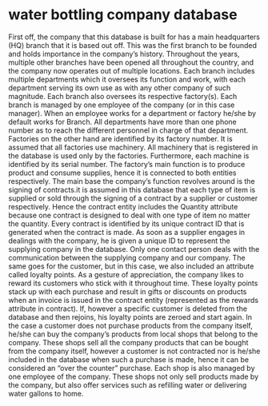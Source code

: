 # water bottling company database
 
First off, the company that this database is built for has a main headquarters (HQ) branch that it is based out off. This was the first branch to be founded and holds importance in the company’s history. Throughout the years, multiple other branches have been opened all throughout the country, and the company now operates out of multiple locations. Each branch includes multiple departments which it oversees its function and work, with each department serving its own use as with any other company of such magnitude. Each branch also oversees its respective factory(s). Each branch is managed by one employee of the company (or in this case manager). When an employee works for a department or factory he/she by default works for Branch.
All departments have more than one phone number as to reach the different personnel in charge of that department.
Factories on the other hand are identified by its factory number. It is assumed that all factories use machinery. All machinery that is registered in the database is used only by the factories. Furthermore, each machine is identified by its serial number. The factory’s main function is to produce product and consume supplies, hence it is connected to both entities respectively.
The main base the company’s function revolves around is the signing of contracts.it is assumed in this database that each type of item is supplied or sold through the signing of a contract by a supplier or customer respectively. Hence the contract entity includes the Quantity attribute because one contract is designed to deal with one type of item no matter the quantity. Every contract is identified by its unique contract ID that is generated when the contract is made.
As soon as a supplier engages in dealings with the company, he is given a unique ID to represent the supplying company in the database. Only one contact person deals with the communication between the supplying company and our company.
The same goes for the customer, but in this case, we also included an attribute called loyalty points. As a gesture of appreciation, the company likes to reward its customers who stick with it throughout time. These loyalty points stack up with each purchase and result in gifts or discounts on products when an invoice is issued in the contract entity (represented as the rewards attribute in contract). If, however a specific customer is deleted from the database and then rejoins, his loyalty points are zeroed and start again.
In the case a customer does not purchase products from the company itself, he/she can buy the company’s products from local shops that belong to the company. These shops sell all the company products that can be bought from the company itself, however a customer is not contracted nor is he/she included in the database when such a purchase is made, hence it can be considered an “over the counter” purchase. Each shop is also managed by one employee of the company. These shops not only sell products made by the company, but also offer services such as refilling water or delivering water gallons to home.
